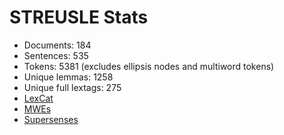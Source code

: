 STREUSLE Stats
==============

* Documents:           184
* Sentences:           535
* Tokens:              5381 (excludes ellipsis nodes and multiword tokens)
* Unique lemmas:       1258
* Unique full lextags: 275
* [LexCat](LEXCAT.txt)
* [MWEs](MWES.txt)
* [Supersenses](SUPERSENSES.txt)
